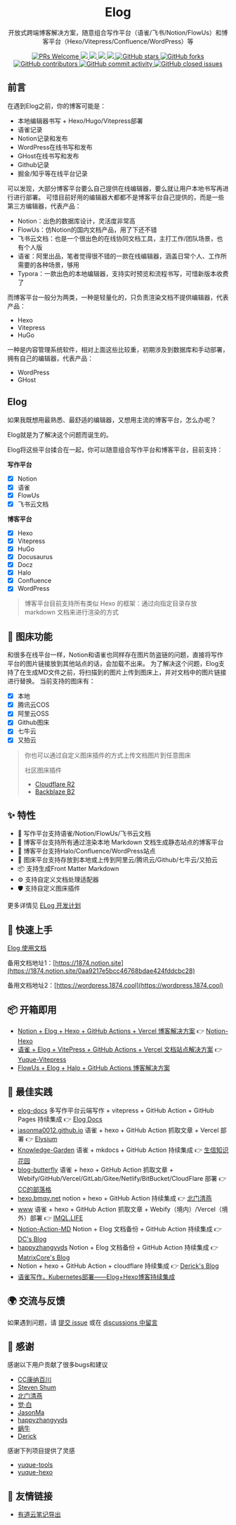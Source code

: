 <div align="center">
  <h1>Elog</h1>
  <p>开放式跨端博客解决方案，随意组合写作平台（语雀/飞书/Notion/FlowUs）和博客平台（Hexo/Vitepress/Confluence/WordPress）等</p>
  <a href="http://makeapullrequest.com">
    <img src="https://img.shields.io/badge/PRs-welcome-brightgreen.svg?style=flat-square" alt="PRs Welcome">
  </a>
  <a href="https://www.npmjs.com/package/@elog/cli">
    <img src="https://img.shields.io/node/v/@elog/cli.svg?style=flat-square">
  </a>
  <a href="https://www.npmjs.com/package/@elog/cli">
    <img src="https://img.shields.io/npm/v/@elog/cli.svg?style=flat-square">
  </a>
  <a href="https://www.npmjs.com/package/@elog/cli">
    <img src="https://img.shields.io/npm/l/@elog/cli.svg?style=flat-square">
  </a>
  <a href="https://www.npmjs.com/package/@elog/cli">
    <img src="https://img.shields.io/npm/dt/@elog/cli.svg?style=flat-square">
  </a>
  <a href="https://github.com/LetTTGACO/elog">
    <img src="https://img.shields.io/github/stars/LetTTGACO/elog" alt="GitHub stars">
  </a>
  <a href="https://github.com/LetTTGACO/elog">
    <img src="https://img.shields.io/github/forks/LetTTGACO/elog" alt="GitHub forks">
  </a>
  <a href="https://github.com/LetTTGACO/elog">
    <img src="https://img.shields.io/github/contributors/LetTTGACO/elog" alt="GitHub contributors">
  </a>
  <a href="https://github.com/LetTTGACO/elog">
    <img src="https://img.shields.io/github/commit-activity/w/LetTTGACO/elog" alt="GitHub commit activity">
  </a>
  <a href="https://github.com/LetTTGACO/elog">
    <img src="https://img.shields.io/github/issues-closed/LetTTGACO/elog" alt="GitHub closed issues">
  </a>
</div>

## 前言

在遇到Elog之前，你的博客可能是：

- 本地编辑器书写 + Hexo/Hugo/Vitepress部署
- 语雀记录
- Notion记录和发布
- WordPress在线书写和发布
- GHost在线书写和发布
- Github记录
- 掘金/知乎等在线平台记录

可以发现，大部分博客平台要么自己提供在线编辑器，要么就让用户本地书写再进行进行部署。
可惜目前好用的编辑器大都都不是博客平台自己提供的，而是一些第三方编辑器，代表产品：

- Notion：出色的数据库设计，灵活度非常高
- FlowUs：仿Notion的国内文档产品，用了下还不错
- 飞书云文档：也是一个很出色的在线协同文档工具，主打工作/团队场景，也有个人版
- 语雀：阿里出品，笔者觉得很不错的一款在线编辑器，涵盖日常个人、工作所需要的各种场景，够用
- Typora：一款出色的本地编辑器，支持实时预览和流程书写，可惜新版本收费了

而博客平台一般分为两类，一种是轻量化的，只负责渲染文档不提供编辑器，代表产品：

- Hexo
- Vitepress
- HuGo

一种是内容管理系统软件，相对上面这些比较重，初期涉及到数据库和手动部署，拥有自己的编辑器，代表产品：

- WordPress
- GHost

## Elog

如果我既想用最熟悉、最舒适的编辑器，又想用主流的博客平台，怎么办呢？

Elog就是为了解决这个问题而诞生的。

Elog将这些平台揉合在一起，你可以随意组合写作平台和博客平台，目前支持：

**写作平台**

- [X] Notion
- [X] 语雀
- [X] FlowUs
- [X] 飞书云文档

**博客平台**

- [X] Hexo
- [X] Vitepress
- [X] HuGo
- [X] Docusaurus
- [X] Docz
- [X] Halo
- [X] Confluence
- [X] WordPress

> 博客平台目前支持所有类似 Hexo 的框架：通过向指定目录存放 markdown 文档来进行渲染的方式

## 🌅 图床功能

和很多在线平台一样，Notion和语雀也同样存在图片防盗链的问题，直接将写作平台的图片链接放到其他站点的话，会加载不出来。
为了解决这个问题，Elog支持了在生成MD文件之前，将扫描到的图片上传到图床上，并对文档中的图片链接进行替换。
当前支持的图床有：

- [X] 本地
- [X] 腾讯云COS
- [X] 阿里云OSS
- [X] Github图床
- [X] 七牛云
- [X] 又拍云

> 你也可以通过自定义图床插件的方式上传文档图片到任意图床
> 
> 社区图床插件
> - [Cloudflare R2](https://github.com/LetTTGACO/elog/tree/master/plugins/plugin-img-r2#readme)
> - [Backblaze B2](https://github.com/LetTTGACO/elog/tree/master/plugins/plugin-img-b2#readme)

## ✨ 特性

- 📝 写作平台支持语雀/Notion/FlowUs/飞书云文档
- 🚀 博客平台支持所有通过渲染本地 Markdown 文档生成静态站点的博客平台
- 🚀 博客平台支持Halo/Confluence/WordPress站点
- 🌅 图床平台支持存放到本地或上传到阿里云/腾讯云/Github/七牛云/又拍云
- 📦 支持生成Front Matter Markdown
- ⚙️ 支持自定义文档处理适配器
- 🛡 支持自定义图床插件

更多详情见 [ELog 开发计划](https://1874.notion.site/Elog-91dd2037c9c847e6bc90b712b124189c)

## 🔨 快速上手

[Elog 使用文档](https://elog.1874.cool/)

备用文档地址1：[https://1874.notion.site](https://1874.notion.site/0aa9217e5bcc46768bdae424fddcbc28)

备用文档地址2：[https://wordpress.1874.cool](https://wordpress.1874.cool)

## 📦 开箱即用

- [Notion + Elog + Hexo + GitHub Actions + Vercel 博客解决方案](https://github.com/elog-x/notion-hexo)  👉  [Notion-Hexo](https://notion-hexo.vercel.app/)
- [语雀 + Elog + VitePress + GitHub Actions + Vercel 文档站点解决方案](https://github.com/elog-x/yuque-vitepress)  👉  [Yuque-Vitepress](https://yuque-vitepress.vercel.app/)
- [FlowUs + Elog + Halo + GitHub Actions 博客解决方案](https://github.com/elog-x/flowus-halo)

## 🔗 最佳实践

- [elog-docs](https://github.com/LetTTGACO/elog-docs) 多写作平台云端写作 + vitepress + GitHub Action + GitHub Pages 持续集成  👉  [Elog Docs](https://elog.1874.cool/)
- [jasonma0012.github.io](https://github.com/JasonMa0012/jasonma0012.github.io) 语雀 + hexo + GitHub Action 抓取文章 + Vercel 部署  👉  [Elysium](https://elysium.jason-ma.com/)
- [Knowledge-Garden](https://github.com/shenweiyan/Knowledge-Garden) 语雀 + mkdocs + GitHub Action 持续集成  👉  [生信知识花园](https://doc.weiyan.cc/)
- [blog-butterfly](https://github.com/ccknbc-actions/blog-butterfly) 语雀 + hexo + GitHub Action 抓取文章 + Webify/GitHub/Vercel/GitLab/Gitee/Netlify/BitBucket/CloudFlare 部署  👉  [CC的部落格](https://blog.ccknbc.cc/about/)
- [hexo.bmqy.net](https://github.com/bmqy/hexo.bmqy.net) notion + hexo + GitHub Action 持续集成  👉  [北门清燕](https://www.bmqy.net/)
- [www](https://github.com/ql-isaac/www) 语雀 + hexo + GitHub Action 抓取文章 + Webify（境内）/Vercel（境外）部署  👉  [IMQL.LIFE](https://www.imql.life/categories/%E6%88%91%E7%9A%84%E5%8D%9A%E5%AE%A2/)
- [Notion-Action-MD](https://github.com/cyolc932/elog) Notion + Elog 文档备份 + GitHub Action 持续集成  👉  [DC&#39;s Blog](https://aaqq.cc/article/24c2897b-78f3-4f6a-b8e6-292ea60edf7c)
- [happyzhangyyds](https://github.com/happyzhangyyds/elog) Notion + Elog 文档备份 + GitHub Action 持续集成  👉  [MatrixCore&#39;s Blog](https://matrixcore.top/article/elog)
- Notion + hexo + GitHub Action + cloudflare 持续集成  👉  [Derick&#39;s Blog](https://blog.ithuo.net/post/2023-11-07%2FNotion%E5%8D%9A%E5%AE%A2%E6%8A%98%E8%85%BE%E6%8C%87%E5%8D%97)
- [语雀写作，Kubernetes部署——Elog+Hexo博客持续集成](https://juejin.cn/post/7304540675668181003)

## 🌍 交流与反馈
如果遇到问题，请 [提交 issue](https://github.com/LetTTGACO/elog/issues/new/choose) 或在 [discussions 中留言](https://github.com/LetTTGACO/elog/discussions/categories/q-a)
## 🌹 感谢

感谢以下用户贡献了很多bugs和建议

- [CC康纳百川](https://github.com/CCKNBC)
- [Steven Shum](https://github.com/shenweiyan)
- [北门清燕](https://github.com/bmqy)
- [觉·白](https://github.com/vannvan)
- [JasonMa](https://github.com/JasonMa0012)
- [happyzhangyyds](https://github.com/happyzhangyyds)
- [蜗牛](https://github.com/Hiwoniu)
- [Derick](https://github.com/DerickIT)

感谢下列项目提供了灵感

- [yuque-tools](https://github.com/vannvan/yuque-tools)
- [yuque-hexo](https://github.com/x-cold/yuque-hexo)

## 🔗 友情链接
- [有道云笔记导出](https://github.com/DeppWang/youdaonote-pull)
